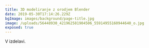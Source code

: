 ```yaml
---
title: 3D modeliranje z orodjem Blender
date: 2019-05-30T17:14:26.229Z
bgImage: images/background/page-title.jpg
image: /uploads/56448930_421962581904506_55914955160944640_o.jpg
exposed: true
---
```

V izdelavi.
